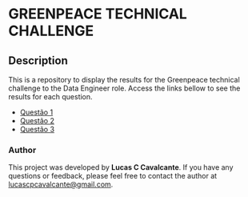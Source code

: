 # GREENPEACE TECHNICAL CHALLENGE

## Description

This is a repository to display the results for the Greenpeace technical challenge to the Data Engineer role. Access the links bellow to see the results for each question.

- [Questão 1](https://cavalcantelucas.github.io/greenpeace/1.html)
- [Questão 2](https://cavalcantelucas.github.io/greenpeace/2.html)
- [Questão 3](https://cavalcantelucas.github.io/greenpeace/3.html)

### Author

This project was developed by **Lucas C Cavalcante**. If you have any questions or feedback, please feel free to contact the author at lucascpcavalcante@gmail.com.